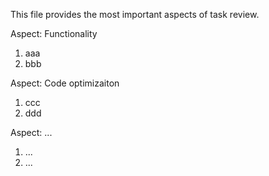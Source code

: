 This file provides the most important aspects of task review.

Aspect: Functionality
1. aaa
2. bbb

Aspect: Code optimizaiton
1. ccc
2. ddd

Aspect: ...
1. ...
2. ...
